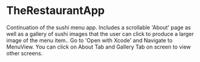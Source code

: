 # TheRestaurantApp
Continuation of the sushi menu app. Includes a scrollable 'About' page as well as a gallery of sushi images that the user can click to produce a larger image of the menu item.. 
Go to 'Open with Xcode' and Navigate to MenuView. You can click on About Tab and Gallery Tab on screen to view other screens.
